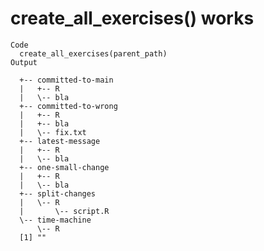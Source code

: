 # create_all_exercises() works

    Code
      create_all_exercises(parent_path)
    Output
      
      +-- committed-to-main
      |   +-- R
      |   \-- bla
      +-- committed-to-wrong
      |   +-- R
      |   +-- bla
      |   \-- fix.txt
      +-- latest-message
      |   +-- R
      |   \-- bla
      +-- one-small-change
      |   +-- R
      |   \-- bla
      +-- split-changes
      |   \-- R
      |       \-- script.R
      \-- time-machine
          \-- R
      [1] ""

